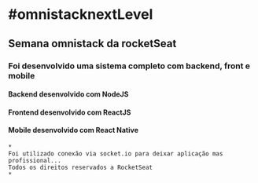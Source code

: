 # #omnistacknextLevel

## Semana omnistack da rocketSeat

### Foi desenvolvido uma sistema completo com backend, front e mobile
#### Backend desenvolvido com NodeJS
#### Frontend desenvolvido com ReactJS
#### Mobile desenvolvido com React Native

    * 
    Foi utilizado conexão via socket.io para deixar aplicação mas profissional...
    Todos os direitos reservados a RocketSeat
    *
